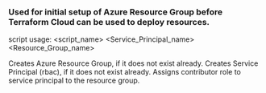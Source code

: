### Used for initial setup of Azure Resource Group before Terraform Cloud can be used to deploy resources.


script usage:
<script_name> <Service_Principal_name> <Resource_Group_name>

Creates Azure Resource Group, if it does not exist already.
Creates Service Principal (rbac), if it does not exist already.
Assigns contributor role to service principal to the resource group.


